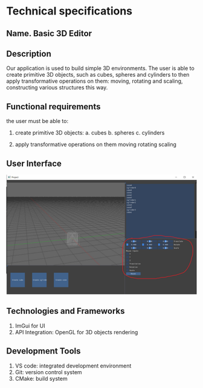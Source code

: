 # Technical specifications

## Name. Basic 3D Editor

## Description

Our application is used to build simple 3D environments. 
The user is able to create primitive 3D objects, such as cubes, spheres and cylinders to then apply transformative operations on them: moving, rotating and scaling, constructing various structures this way.

## Functional requirements

the user must be able to:

1) create primitive 3D objects:
  a. cubes
  b. spheres
  c. cylinders

3) apply transformative operations on them
moving
rotating
scaling

## User Interface

![image](https://github.com/laovapya/Velikiy-Project/blob/main/form.jpg)

## Technologies and Frameworks
  1) ImGui for UI
  2) API Integration: OpenGL for 3D objects rendering

## Development Tools
  1) VS code: integrated development environment
  2) Git: version control system
  3) CMake: build system





